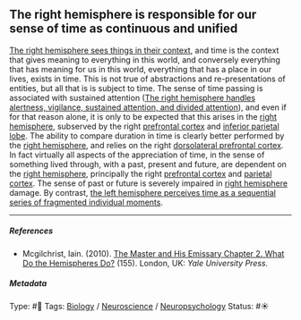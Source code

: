 ## The right hemisphere is responsible for our sense of time as continuous and unified

[The right hemisphere sees things in their context](The%20right%20hemisphere%20sees%20things%20in%20their%20context.md), and time is the context that gives meaning to everything in this world, and conversely everything that has meaning for us in this world, everything that has a place in our lives, exists in time. This is not true of abstractions and re-presentations of entities, but all that is is subject to time. The sense of time passing is associated with sustained attention ([The right hemisphere handles alertness, vigilance, sustained attention, and divided attention](The%20right%20hemisphere%20handles%20alertness,%20vigilance,%20sustained%20attention,%20and%20divided%20attention.md)), and even if for that reason alone, it is only to be expected that this arises in the [right hemisphere](Right%20hemisphere.md), subserved by the right [prefrontal cortex](Prefrontal%20cortex.md) and [inferior parietal lobe](). The ability to compare duration in time is clearly better performed by the [right hemisphere](Right%20hemisphere.md), and relies on the right [dorsolateral prefrontal cortex](Dorsolateral%20prefrontal%20cortex.md). In fact virtually all aspects of the appreciation of time, in the sense of something lived through, with a past, present and future, are dependent on the [right hemisphere](Right%20hemisphere.md), principally the right [prefrontal cortex](Prefrontal%20cortex.md) and [parietal cortex](). The sense of past or future is severely impaired in [right hemisphere](Right%20hemisphere.md) damage. By contrast, [the left hemisphere perceives time as a sequential series of fragmented individual moments](The%20left%20hemisphere%20perceives%20time%20as%20a%20sequential%20series%20of%20fragmented%20individual%20moments.md).

---

##### References

* Mcgilchrist, Iain. (2010). [The Master and His Emissary Chapter 2. What Do the Hemispheres Do?](The%20Master%20and%20His%20Emissary%20Chapter%202.%20What%20Do%20the%20Hemispheres%20Do%3F.md) (155). London, UK: *Yale University Press.*

##### Metadata

Type: #🔴 
Tags: [Biology]() / [Neuroscience](Neuroscience.md) / [Neuropsychology](Neuropsychology.md) 
Status: #☀️ 
